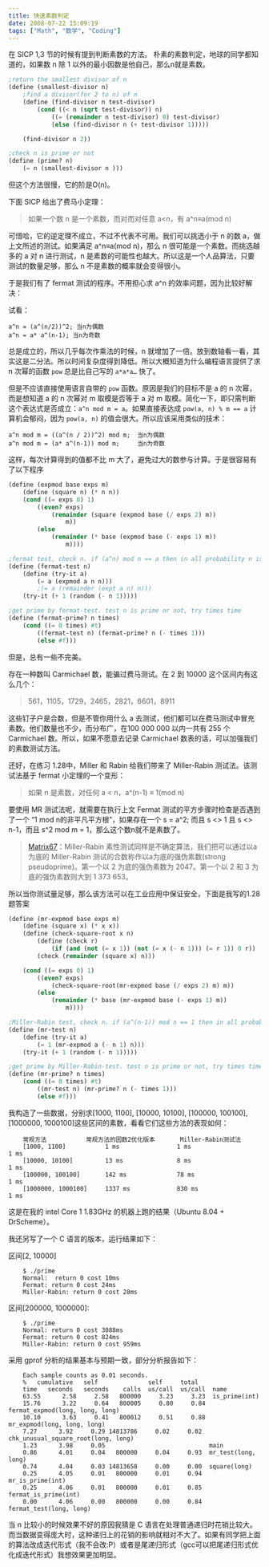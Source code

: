 ```yaml
---
title: 快速素数判定
date: 2008-07-22 15:09:19
tags: ["Math", "数学", "Coding"]
---
```


在 SICP 1,3 节的时候有提到判断素数的方法。
朴素的素数判定，地球的同学都知道的，如果数 n 除 1 以外的最小因数是他自己，那么n就是素数。

```scheme
;return the smallest divisor of n
(define (smallest-divisor n)
    ;find a divisor(for 2 to n) of n
    (define (find-divisor n test-divisor)
        (cond ((< n (sqrt test-divisor)) n)
            ((= (remainder n test-divisor) 0) test-divisor)
            (else (find-divisor n (+ test-divisor 1)))))

    (find-divisor n 2))

;check n is prime or not
(define (prime? n)
    (= n (smallest-divisor n )))
```

但这个方法很慢，它的阶是O(n)。

<!--more-->

下面 SICP 给出了费马小定理：

> 如果一个数 n 是一个素数，而对而对任意 a<n，有 a^n≡a(mod n)

可惜哈，它的逆定理不成立，不过不代表不可用。我们可以挑选小于 n 的数 a，做上文所述的测试。如果满足 a^n≡a(mod n)，那么 n 很可能是一个素数。而挑选越多的 a 对 n 进行测试，n 是素数的可能性也越大。所以这是一个人品算法，只要测试的数量足够，那么 n 不是素数的概率就会变得很小。

于是我们有了 fermat 测试的程序。不用担心求 a^n 的效率问题，因为比较好解决：

试看：

```
a^n = (a^(n/2))^2; 当n为偶数
a^n = a* a^(n-1); 当n为奇数
```

总是成立的，所以几乎每次作乘法的时候，n 就增加了一倍。放到数轴看一看，其实这是二分法。所以时间复杂度得到降低。所以大概知道为什么编程语言提供了求 n 次幂的函数 `pow` 总是比自己写的 `a*a*a…` 快了。

但是不应该直接使用语言自带的 `pow` 函数。原因是我们的目标不是 a 的 n 次幂，而是想知道 a 的 n 次幂对 m 取模是否等于 a 对 m 取模。简化一下，即只需判断这个表达式是否成立：`a^n mod m = a`。如果直接表达成 `pow(a, n) % m == a` 计算机会郁闷，因为 `pow(a, n)` 的值会很大。所以应该采用类似的技术：

```
a^n mod m = ((a^(n / 2))^2) mod m;  当n为偶数
a^n mod m = (a* a^(n-1)) mod m;     当n为奇数
```

这样，每次计算得到的值都不比 m 大了，避免过大的数参与计算。于是很容易有了以下程序

```scheme
(define (expmod base exps m)
    (define (square n) (* n n))
    (cond ((= exps 0) 1)
        ((even? exps)
            (remainder (square (expmod base (/ exps 2) m))
                m))
        (else
            (remainder (* base (expmod base (- exps 1) m))
                m))))

;fermat test, check n. if (a^n) mod n == a then in all probability n is a prime
(define (fermat-test n)
    (define (try-it a)
        (= a (expmod a n n)))
        ;(= a (remainder (expt a n) n)))
    (try-it (+ 1 (random (- n 1)))))

;get prime by fermat-test. test n is prime or not, try times time
(define (fermat-prime? n times)
    (cond ((= 0 times) #t)
        ((fermat-test n) (fermat-prime? n (- times 1)))
        (else #f)))
```

但是，总有一些不完美。

存在一种数叫 Carmichael 数，能骗过费马测试。在 2 到 10000 这个区间内有这么几个：

> 561，1105，1729，2465，2821，6601，8911

这些钉子户是合数，但是不管你用什么 a 去测试，他们都可以在费马测试中冒充素数。他们数量也不少，而分布广，在100 000 000 以内一共有 255 个 Carmichael 数。所以，如果不愿意去记录 Carmichael 数表的话，可以加强我们的素数测试方法。

还好，在练习 1.28中，Miller 和 Rabin 给我们带来了 Miller-Rabin 测试法。该测试法基于 fermat 小定理的一个变形：

> 如果 n 是素数，对任何 a < n，a^(n-1) ≡ 1(mod n)

要使用 MR 测试法呢，就需要在执行上文 Fermat 测试的平方步骤时检查是否遇到了一个 “1 mod n的非平凡平方根”，如果存在一个 s = a^2;  而且 s <> 1 且 s <> n-1，而且 s^2 mod m = 1，那么这个数n就不是素数了。

> [Matrix67](http://www.matrix67.com/blog/archives/234)：Miller-Rabin 素性测试同样是不确定算法，我们把可以通过以a为底的 Miller-Rabin 测试的合数称作以a为底的强伪素数(strong pseudoprime)。第一个以 2 为底的强伪素数为 2047。第一个以 2 和 3 为底的强伪素数则大到 1 373 653。

所以当你测试量足够，那么该方法可以在工业应用中保证安全，下面是我写的1.28题答案

```scheme
(define (mr-expmod base exps m)
    (define (square x) (* x x))
    (define (check-square-root x n)
        (define (check r)
            (if (and (not (= x 1)) (not (= x (- n 1))) (= r 1)) 0 r))
        (check (remainder (square x) n)))

    (cond ((= exps 0) 1)
        ((even? exps)
            (check-square-root(mr-expmod base (/ exps 2) m) m))
        (else
            (remainder (* base (mr-expmod base (- exps 1) m))
                m))))

;Miller-Rabin test, check n. if (a^(n-1)) mod n == 1 then in all probability n is a prime
(define (mr-test n)
    (define (try-it a)
        (= 1 (mr-expmod a (- n 1) n)))
    (try-it (+ 1 (random (- n 1)))))

;get prime by Miller-Rabin-test. test n is prime or not, try times time
(define (mr-prime? n times)
    (cond ((= 0 times) #t)
        ((mr-test n) (mr-prime? n (- times 1)))
        (else #f)))

```

我构造了一些数据，分别求[1000, 1100], [10000, 10100], [100000, 100100], [1000000, 1000100]这些区间的素数，看看它们这些方法的表现如何：

```
    常规方法           常规方法的因数2优化版本       Miller-Rabin测试法
    [1000, 1100]           1 ms                1 ms                     1 ms
    [10000, 10100]         13 ms               8 ms                     1 ms
    [100000, 100100]       142 ms              78 ms                    1 ms
    [1000000, 1000100]     1337 ms             830 ms                   1 ms
```

这是在我的 intel Core 1 1.83GHz 的机器上跑的结果（Ubuntu 8.04 + DrScheme）。

我还另写了一个 C 语言的版本，运行结果如下：

区间[2,  10000]

```
    $ ./prime
    Normal:  return 0 cost 10ms
    Fermat: return 0 cost 24ms
    Miller-Rabin: return 0 cost 28ms
```

区间[200000, 1000000]:

```
    $ ./prime
    Normal: return 0 cost 3088ms
    Fermat: return 0 cost 824ms
    Miller-Rabin: return 0 cost 959ms
```

采用 gprof 分析的结果基本与预期一致，部分分析报告如下：

```
    Each sample counts as 0.01 seconds.
    %   cumulative   self              self     total
    time   seconds   seconds    calls  us/call  us/call  name
    63.55      2.58     2.58   800000     3.23     3.23  is_prime(int)
    15.76      3.22     0.64   800005     0.80     0.84  fermat_expmod(long, long, long)
    10.10      3.63     0.41   800012     0.51     0.88  mr_expmod(long, long, long)
    7.27      3.92     0.29 14813786     0.02     0.02  chk_unusual_square_root(long, long)
    1.23      3.98     0.05                             main
    0.86      4.01     0.04   800000     0.04     0.93  mr_test(long, long)
    0.74      4.04     0.03 14813658     0.00     0.00  square(long)
    0.25      4.05     0.01   800000     0.01     0.94  mr_is_prime(int)
    0.25      4.06     0.01   800000     0.01     0.85  fermat_is_prime(int)
    0.00      4.06     0.00   800000     0.00     0.84  fermat_test(long, long)
```

当 n 比较小的时候效果不好的原因我猜是 C 语言在处理普通递归时花销比较大。而当数据变得庞大时，这种递归上的花销的影响就相对不大了。如果有同学把上面的算法改成迭代形式（我不会改:P）或者是尾递归形式（gcc可以把尾递归形式优化成迭代形式）我想效果更加明显。
